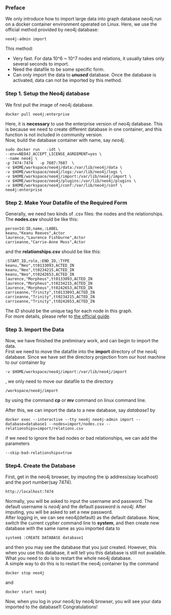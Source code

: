 ### Preface
We only introduce how to import large data into graph database neo4j run on a docker container environment operated on Linux. Here, we use the official method provided by neo4j database:
````
neo4j-admin import
````
This method:
* Very fast. For data 10^6 ~ 10^7 nodes and relations, it usually takes only several seconds to import.
* Need the datafile to be some specific form.
* Can only import the data to __*unused*__ database. Once the database is activated, data can not be imported by this method.  

### Step 1.  Setup the Neo4j database

We first pull the image of neo4j database. 
```
docker pull neo4j:enterprise
```
Here, it is __necessary__ to use the enterprise version of neo4j database. This is because we need to create different database in one container, and this function is not included in community version.  
Now, build the database container with name, say *neo4j*.
```
sudo docker run   -idt \
--env=NEO4J_ACCEPT_LICENSE_AGREEMENT=yes \
--name neo4j \
-p 7474:7474   -p 7687:7687  \
-v $HOME/workspace/neo4j/data:/var/lib/neo4j/data \
-v $HOME/workspace/neo4j/logs:/var/lib/neo4j/logs \
-v $HOME/workspace/neo4j/import:/var/lib/neo4j/import \
-v $HOME/workspace/neo4j/plugins:/var/lib/neo4j/plugins \
-v $HOME/workspace/neo4j/conf:/var/lib/neo4j/conf \
neo4j:enterprise
```

### Step 2. Make Your Datafile of the Required Form
Generally, we need two kinds of .csv files: the nodes and the relationships. 
The __nodes.csv__ should be like this:
```
personId:ID,name,:LABEL
keanu,"Keanu Reeves",Actor
laurence,"Laurence Fishburne",Actor
carrieanne,"Carrie-Anne Moss",Actor
```
and the __relationships.csv__ should be like this:
```
:START_ID,role,:END_ID,:TYPE
keanu,"Neo",tt0133093,ACTED_IN
keanu,"Neo",tt0234215,ACTED_IN
keanu,"Neo",tt0242653,ACTED_IN
laurence,"Morpheus",tt0133093,ACTED_IN
laurence,"Morpheus",tt0234215,ACTED_IN
laurence,"Morpheus",tt0242653,ACTED_IN
carrieanne,"Trinity",tt0133093,ACTED_IN
carrieanne,"Trinity",tt0234215,ACTED_IN
carrieanne,"Trinity",tt0242653,ACTED_IN
```

The *ID* should be the unique tag for each node in this graph.  
For more details, please refer to [the official guide](https://neo4j.com/docs/operations-manual/current/tools/neo4j-admin-import/).

### Step 3. Import the Data

Now, we have finished the preliminary work, and can begin to import the data.  
First we need to move the datafile into the __import__ directory of the neo4j database. Since we have set the directory projection from our host machine to our container by
```
-v $HOME/workspace/neo4j/import:/var/lib/neo4j/import
```
, we only need to move our datafile to the directory

```
/workspace/neo4j/import
```
by using the command __cp__ or  __mv__ command on linux command line.

After this, we can import the data to a new database, say *database1* by
```
docker exec --interactive --tty neo4j neo4j-admin import --database=database1 --nodes=import/nodes.csv --relationships=import/relations.csv

```
if we need to ignore the bad nodes or bad relationships, we can add the parameters
```
--skip-bad-relationships=true
```

### Step4. Create the Database
First, get in the neo4j browser, by imputing the ip address(say localhost) and the port number(say 7474).
```
http://localhost:7474
```
Normally, you will be asked to input the username and password. The default username is *neo4j* and the default password is *neo4j*. After imputing, you will be asked to set a new password.  
After logging in, we can see neo4j(default) as the default database. Now, switch the current cypher command line to __system__, and then create new database with the same name as you imported data to
```
system$ :CREATE DATABASE database1
```
and then you may see the database that you just created. However, this when you use this database, it will tell you this database is still not available. What you need to do is to restart the whole neo4j database.  
A simple way to do this is to restart the neo4j container by the command
```
docker stop neo4j
```
and
```
docker start neo4j
```

Now, when you log in your neo4j by neo4j browser, you will see your data imported to the database1! Congratulations!

